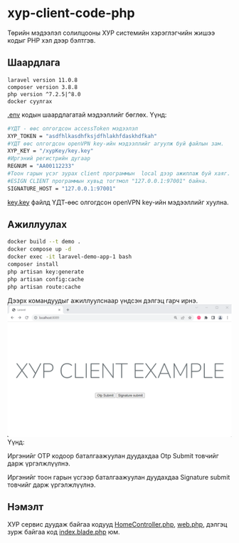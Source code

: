 # xyp-client-code-php
Төрийн мэдээлэл солилцооны ХУР системийн хэрэглэгчийн жишээ кодыг PHP хэл дээр бэлтгэв.

## Шаардлага
    laravel version 11.0.8
    composer version 3.8.8
    php version ^7.2.5|^8.0
    docker суулгах

[.env](./.env) кодын шаардлагатай мэдээллийг бөглөх. Үүнд:
```bash
#ҮДТ - өөс олгогдсон accessToken мэдээлэл
XYP_TOKEN = "asdfhlkasdhfksjdfhlakhfdaskhdfkah"
#ҮДТ өөс олгогдсон openVPN key-ийн мэдээллийг агуулж буй файлын зам.
XYP_KEY = "/xypKey/key.key"
#Иргэний регистрийн дугаар
REGNUM = "АА00112233"
#Тоон гарын үсэг зурах client программын  local дээр ажиллаж буй хаяг. 
#ESIGN CLIENT программын хувьд тогтмол "127.0.0.1:97001" байна.
SIGNATURE_HOST = "127.0.0.1:97001"
```
[key.key](./xypKey/key.key) файлд ҮДТ-өөс олгогдсон openVPN key-ийн мэдээллийг хуулна.

## Ажиллуулах
```bash
docker build --t demo .
docker compose up -d 
docker exec -it laravel-demo-app-1 bash
composer install
php artisan key:generate
php artisan config:cache
php artisan route:cache
```
Дээрх командуудыг ажиллуулснаар үндсэн дэлгэц гарч ирнэ.
![үдсэн дэлгэцийн зураг](homeScreen.png)
Үүнд:

Иргэнийг OTP кодоор баталгаажуулан дуудахдаа Otp Submit товчийг дарж үргэлжлүүлнэ.

Иргэнийг тоон гарын үсгээр баталгаажуулан дуудахдаа Signature submit товчийг дарж үргэлжлүүлнэ.


## Нэмэлт
ХУР сервис дуудаж байгаа кодууд [HomeController.php](./app/Http/Controllers/HomeController.php), [web.php](./routes/web.php),
дэлгэц зурж байгаа код [index.blade.php](./resources/views/index.blade.php) юм.

